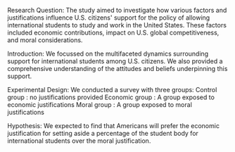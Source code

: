 Research Question: The study aimed to investigate how various factors and justifications influence U.S. citizens' support for the policy of allowing international students to study and work in the United States. These factors included economic contributions, impact on U.S. global competitiveness, and moral considerations.

Introduction: We focussed on the multifaceted dynamics surrounding support for international students among U.S. citizens. We also provided a comprehensive understanding of the attitudes and beliefs underpinning this support.

Experimental Design: We conducted a survey with three groups:
Control group : no justifications provided
Economic group : A group exposed to economic justifications 
Moral group : A group exposed to moral justifications

Hypothesis: We expected to find that Americans will prefer the economic justification for setting aside a percentage of the student body for international students over the moral justification.

